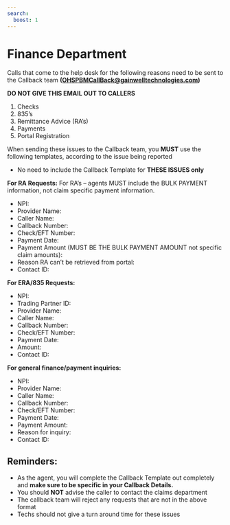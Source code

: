 ```yaml
---
search:
  boost: 1
---
```


# Finance Department

 Calls that come to the help desk for the following reasons need to be sent to the Callback team **(OHSPBMCallBack@gainwelltechnologies.com)**
 
 **DO NOT GIVE THIS EMAIL OUT TO CALLERS** 

1. Checks 
2. 835’s 
3. Remittance Advice (RA’s) 
4. Payments 
5. Portal Registration 

When sending these issues to the Callback team, you **MUST** use the following templates, according to the issue being reported
- No need to include the Callback Template for **THESE ISSUES only**
  



**For RA Requests:**
For RA’s – agents MUST include the BULK PAYMENT information, not claim specific payment information.
 - NPI:
 - Provider Name:
 - Caller Name:
 - Callback Number:
 - Check/EFT Number:
 - Payment Date:
 - Payment Amount (MUST BE THE BULK PAYMENT AMOUNT not specific claim amounts):
 - Reason RA can’t be retrieved from portal:
 - Contact ID:


 
**For ERA/835 Requests:**
- NPI:
- Trading Partner ID:
- Provider Name:
- Caller Name:
- Callback Number:
- Check/EFT Number:
- Payment Date:
- Amount:
- Contact ID:


 
**For general finance/payment inquiries:**
 - NPI:
 - Provider Name:
 - Caller Name:
 - Callback Number:
 - Check/EFT Number:
 - Payment Date:
 - Payment Amount:
 - Reason for inquiry:
 - Contact ID:



## Reminders:
- As the agent, you will complete the Callback Template out completely and **make sure to be specific in your Callback Details.**
- You should **NOT** advise the caller to contact the claims department
- The callback team will reject any requests that are not in the above format
- Techs should not give a turn around time for these issues


